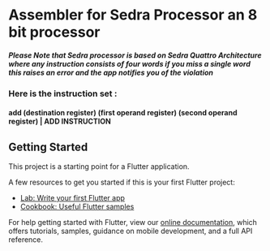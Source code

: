 # Assembler for Sedra Processor an 8 bit processor

#### *Please Note that Sedra processor is based on Sedra Quattro Architecture where any instruction consists of four words if you miss a single word this raises an error and the app notifies you of the violation*

### Here is the instruction set :
#### add (destination register) (first operand register) (second operand register)           | ADD INSTRUCTION

## Getting Started

This project is a starting point for a Flutter application.

A few resources to get you started if this is your first Flutter project:

- [Lab: Write your first Flutter app](https://flutter.dev/docs/get-started/codelab)
- [Cookbook: Useful Flutter samples](https://flutter.dev/docs/cookbook)

For help getting started with Flutter, view our
[online documentation](https://flutter.dev/docs), which offers tutorials,
samples, guidance on mobile development, and a full API reference.
